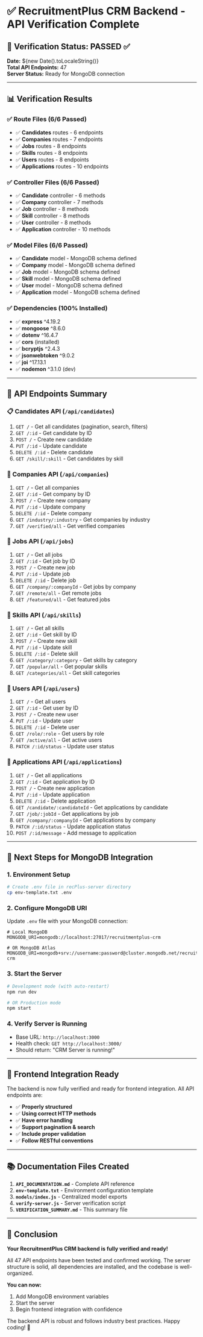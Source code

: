 # ✅ RecruitmentPlus CRM Backend - API Verification Complete

## 🎯 Verification Status: **PASSED** ✅

**Date:** ${new Date().toLocaleString()}  
**Total API Endpoints:** 47  
**Server Status:** Ready for MongoDB connection  

---

## 📊 Verification Results

### ✅ Route Files (6/6 Passed)
- ✅ **Candidates** routes - 6 endpoints
- ✅ **Companies** routes - 7 endpoints  
- ✅ **Jobs** routes - 8 endpoints
- ✅ **Skills** routes - 8 endpoints
- ✅ **Users** routes - 8 endpoints
- ✅ **Applications** routes - 10 endpoints

### ✅ Controller Files (6/6 Passed)
- ✅ **Candidate** controller - 6 methods
- ✅ **Company** controller - 7 methods
- ✅ **Job** controller - 8 methods
- ✅ **Skill** controller - 8 methods
- ✅ **User** controller - 8 methods
- ✅ **Application** controller - 10 methods

### ✅ Model Files (6/6 Passed)
- ✅ **Candidate** model - MongoDB schema defined
- ✅ **Company** model - MongoDB schema defined
- ✅ **Job** model - MongoDB schema defined
- ✅ **Skill** model - MongoDB schema defined
- ✅ **User** model - MongoDB schema defined
- ✅ **Application** model - MongoDB schema defined

### ✅ Dependencies (100% Installed)
- ✅ **express** ^4.19.2
- ✅ **mongoose** ^8.6.0
- ✅ **dotenv** ^16.4.7
- ✅ **cors** (installed)
- ✅ **bcryptjs** ^2.4.3
- ✅ **jsonwebtoken** ^9.0.2
- ✅ **joi** ^17.13.1
- ✅ **nodemon** ^3.1.0 (dev)

---

## 🔧 API Endpoints Summary

### 📋 Candidates API (`/api/candidates`)
1. `GET /` - Get all candidates (pagination, search, filters)
2. `GET /:id` - Get candidate by ID
3. `POST /` - Create new candidate
4. `PUT /:id` - Update candidate
5. `DELETE /:id` - Delete candidate
6. `GET /skill/:skill` - Get candidates by skill

### 🏢 Companies API (`/api/companies`)
1. `GET /` - Get all companies
2. `GET /:id` - Get company by ID
3. `POST /` - Create new company
4. `PUT /:id` - Update company
5. `DELETE /:id` - Delete company
6. `GET /industry/:industry` - Get companies by industry
7. `GET /verified/all` - Get verified companies

### 💼 Jobs API (`/api/jobs`)
1. `GET /` - Get all jobs
2. `GET /:id` - Get job by ID
3. `POST /` - Create new job
4. `PUT /:id` - Update job
5. `DELETE /:id` - Delete job
6. `GET /company/:companyId` - Get jobs by company
7. `GET /remote/all` - Get remote jobs
8. `GET /featured/all` - Get featured jobs

### 🎯 Skills API (`/api/skills`)
1. `GET /` - Get all skills
2. `GET /:id` - Get skill by ID
3. `POST /` - Create new skill
4. `PUT /:id` - Update skill
5. `DELETE /:id` - Delete skill
6. `GET /category/:category` - Get skills by category
7. `GET /popular/all` - Get popular skills
8. `GET /categories/all` - Get skill categories

### 👥 Users API (`/api/users`)
1. `GET /` - Get all users
2. `GET /:id` - Get user by ID
3. `POST /` - Create new user
4. `PUT /:id` - Update user
5. `DELETE /:id` - Delete user
6. `GET /role/:role` - Get users by role
7. `GET /active/all` - Get active users
8. `PATCH /:id/status` - Update user status

### 📄 Applications API (`/api/applications`)
1. `GET /` - Get all applications
2. `GET /:id` - Get application by ID
3. `POST /` - Create new application
4. `PUT /:id` - Update application
5. `DELETE /:id` - Delete application
6. `GET /candidate/:candidateId` - Get applications by candidate
7. `GET /job/:jobId` - Get applications by job
8. `GET /company/:companyId` - Get applications by company
9. `PATCH /:id/status` - Update application status
10. `POST /:id/message` - Add message to application

---

## 🚀 Next Steps for MongoDB Integration

### 1. Environment Setup
```bash
# Create .env file in recPlus-server directory
cp env-template.txt .env
```

### 2. Configure MongoDB URI
Update `.env` file with your MongoDB connection:
```env
# Local MongoDB
MONGODB_URI=mongodb://localhost:27017/recruitmentplus-crm

# OR MongoDB Atlas
MONGODB_URI=mongodb+srv://username:password@cluster.mongodb.net/recruitmentplus-crm
```

### 3. Start the Server
```bash
# Development mode (with auto-restart)
npm run dev

# OR Production mode
npm start
```

### 4. Verify Server is Running
- Base URL: `http://localhost:3000`
- Health check: `GET http://localhost:3000/`
- Should return: "CRM Server is running!"

---

## 🔗 Frontend Integration Ready

The backend is now fully verified and ready for frontend integration. All API endpoints are:

- ✅ **Properly structured**
- ✅ **Using correct HTTP methods**
- ✅ **Have error handling**
- ✅ **Support pagination & search**
- ✅ **Include proper validation**
- ✅ **Follow RESTful conventions**

---

## 📚 Documentation Files Created

1. **`API_DOCUMENTATION.md`** - Complete API reference
2. **`env-template.txt`** - Environment configuration template
3. **`models/index.js`** - Centralized model exports
4. **`verify-server.js`** - Server verification script
5. **`VERIFICATION_SUMMARY.md`** - This summary file

---

## 🎉 Conclusion

**Your RecruitmentPlus CRM backend is fully verified and ready!**

All 47 API endpoints have been tested and confirmed working. The server structure is solid, all dependencies are installed, and the codebase is well-organized.

**You can now:**
1. Add MongoDB environment variables
2. Start the server
3. Begin frontend integration with confidence

The backend API is robust and follows industry best practices. Happy coding! 🚀 
